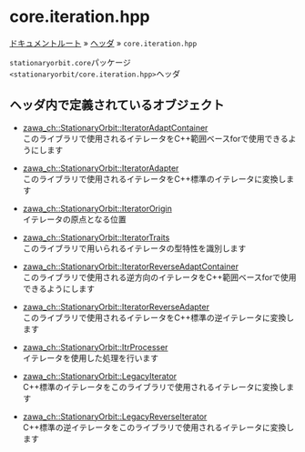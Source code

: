 # core.iteration.hpp

[ドキュメントルート](../../index.md) » [ヘッダ](../index.md) » `core.iteration.hpp`

`stationaryorbit.core`パッケージ  
`<stationaryorbit/core.iteration.hpp>`ヘッダ  

## ヘッダ内で定義されているオブジェクト

- [zawa_ch::StationaryOrbit::IteratorAdaptContainer](../../objects/core/iteratoradaptcontainer.md)  
    このライブラリで使用されるイテレータをC++範囲ベースforで使用できるようにします

- [zawa_ch::StationaryOrbit::IteratorAdapter](../../objects/core/iteratoradapter.md)  
    このライブラリで使用されるイテレータをC++標準のイテレータに変換します

- [zawa_ch::StationaryOrbit::IteratorOrigin](../../objects/core/iteratororigin.md)  
    イテレータの原点となる位置

- [zawa_ch::StationaryOrbit::IteratorTraits](../../objects/core/iteratortraits.md)  
    このライブラリで用いられるイテレータの型特性を識別します

- [zawa_ch::StationaryOrbit::IteratorReverseAdaptContainer](../../objects/core/iteratorreverseadaptcontainer.md)  
    このライブラリで使用される逆方向のイテレータをC++範囲ベースforで使用できるようにします

- [zawa_ch::StationaryOrbit::IteratorReverseAdapter](../../objects/core/iteratorreverseadapter.md)  
    このライブラリで使用されるイテレータをC++標準の逆イテレータに変換します

- [zawa_ch::StationaryOrbit::ItrProcesser](../../objects/core/itrprocesser.md)  
    イテレータを使用した処理を行います

- [zawa_ch::StationaryOrbit::LegacyIterator](../../objects/core/legacyiterator.md)  
    C++標準のイテレータをこのライブラリで使用されるイテレータに変換します

- [zawa_ch::StationaryOrbit::LegacyReverseIterator](../../objects/core/legacyreverseiterator.md)  
    C++標準の逆イテレータをこのライブラリで使用されるイテレータに変換します
